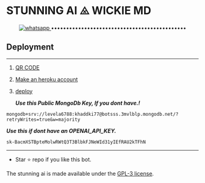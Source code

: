 # STUNNING AI ⨻ WICKIE MD
<p align="center">

  <a aria-label="Join our chats" href="https://wa.me/917560920774?text=Hi+Bro,+I+Need+Help+\nI+messaged+you+from+stunning ai+Repo" target="_blank">
    <img alt="whatsapp" src="https://img.shields.io/badge/Join Group-25D366?style=for-the-badge&logo=whatsapp&logoColor=white" />
  </a>
•••••••••••••••••••••••••••••••••••••••••••••

</p>


  
 ## Deployment 
-----------------
1. [QR CODE](https://shorturl.at/ejGT5 )
2. [Make an heroku account]( heroku.com/signup )
3. [deploy](https://dashboard.heroku.com/new?template=https://github.com/Khadher555/STUNNING-AI) 

   ***Use this Public MongoDb Key, If you dont have.!***
```
mongodb+srv://levela6788:khaddki77@botsss.3mvlblp.mongodb.net/?retryWrites=true&w=majority
```

***Use this if dont have an OPENAI_API_KEY.***
```
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
```
---

- Star ⭐ repo if you like this bot.


The stunning ai is made available under the [GPL-3 license](https://github.com/Khadher555/STUNNING-AI/blob/main/LICENCE).

